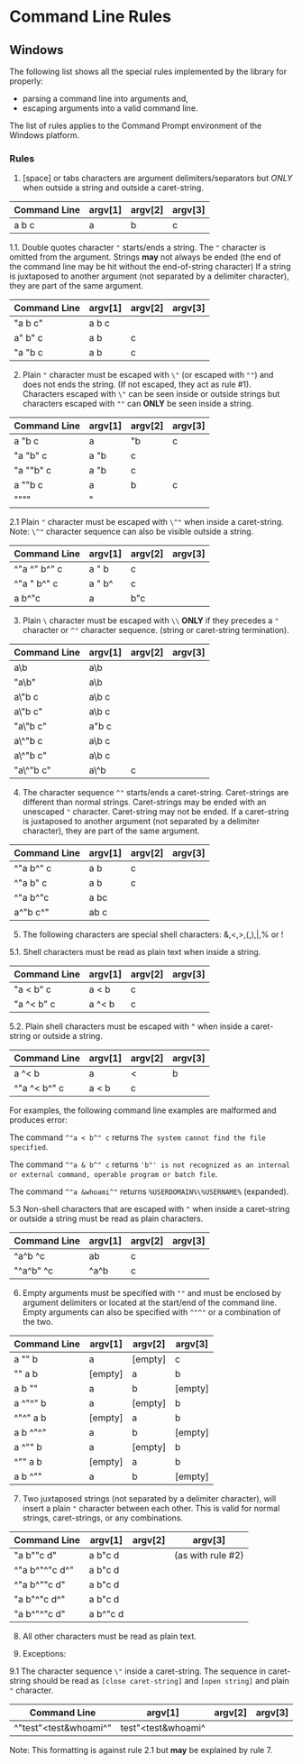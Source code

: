 # Command Line Rules #

## Windows ##

The following list shows all the special rules implemented by the library for properly:
* parsing a command line into arguments and,
* escaping arguments into a valid command line.

The list of rules applies to the Command Prompt environment of the Windows platform.

### Rules ###

1. [space] or tabs characters are argument delimiters/separators but *ONLY* when outside a string and outside a caret-string.

| Command Line | argv[1] | argv[2] | argv[3] |
|--------------|---------|---------|---------|
| a b c        | a       | b       | c       |

1.1. Double quotes character `"` starts/ends a string. The `"` character is omitted from the argument. Strings **may** not always be ended (the end of the command line may be hit without the end-of-string character)
     If a string is juxtaposed to another argument (not separated by a delimiter character), they are part of the same argument.

| Command Line | argv[1] | argv[2] | argv[3] |
|--------------|---------|---------|---------|
| "a b c"      | a b c   |         |         |
| a" b" c      | a b     | c       |         |
| "a "b c      | a b     | c       |         |

2. Plain `"` character must be escaped with `\"` (or escaped with `""`) and does not ends the string.
   (If not escaped, they act as rule #1).
   Characters escaped with `\"` can be seen inside or outside strings but characters escaped with `""` can **ONLY** be seen inside a string.

| Command Line | argv[1] | argv[2] | argv[3] |
|--------------|---------|---------|---------|
| a \"b c      | a       | "b      | c       |
| "a \"b" c    | a "b    | c       |         |
| "a ""b" c    | a "b    | c       |         |
| a ""b c      | a       | b       | c       |
| """"         | "       |         |         |

2.1 Plain `"` character must be escaped with `\^"` when inside a caret-string.
    Note: `\^"` character sequence can also be visible outside a string.

| Command Line  | argv[1] | argv[2] | argv[3] |
|---------------|---------|---------|---------|
| ^"a \^" b^" c | a " b   | c       |         |
| ^"a \" b^" c  | a " b^  | c       |         |
| a b\^"c       | a       | b"c     |         |

3. Plain `\` character must be escaped with `\\` **ONLY** if they precedes a `"` character or `^"` character sequence. (string or caret-string termination).

| Command Line | argv[1] | argv[2] | argv[3] |
|--------------|---------|---------|---------|
| a\\b         | a\\b    |         |         |
| "a\\b"       | a\\b    |         |         |
| a\\"b c      | a\b c   |         |         |
| a\\"b c"     | a\b c   |         |         |
| "a\\\"b c"   | a\"b c  |         |         |
| a\\^"b c     | a\b c   |         |         |
| a\\^"b c"    | a\b c   |         |         |
| "a\\\^"b c"  | a\\\^b  | c       |         |

4. The character sequence `^"` starts/ends a caret-string. Caret-strings are different than normal strings. Caret-strings may be ended with an unescaped `"` character. Caret-string may not be ended.
     If a caret-string is juxtaposed to another argument (not separated by a delimiter character), they are part of the same argument.

| Command Line | argv[1] | argv[2] | argv[3] |
|--------------|---------|---------|---------|
| ^"a b^" c    | a b     | c       |         |
| ^"a b" c     | a b     | c       |         |
| ^"a b^"c     | a bc    |         |         |
| a^"b c^"     | ab c    |         |         |

5. The following characters are special shell characters:   &,<,>,(,),|,% or !

5.1. Shell characters must be read as plain text when inside a string.

| Command Line | argv[1] | argv[2] | argv[3] |
|--------------|---------|---------|---------|
| "a < b" c    | a < b   | c       |         |
| "a ^< b" c   | a ^< b  | c       |         |

5.2. Plain shell characters must be escaped with ^ when inside a caret-string or outside a string.

| Command Line | argv[1] | argv[2] | argv[3] |
|--------------|---------|---------|---------|
| a ^< b       | a       | &lt;    | b       |
| ^"a ^< b^" c | a < b   | c       |         |

For examples, the following command line examples are malformed and produces error:

The command `^"a < b^" c` returns `The system cannot find the file specified`.

The command `^"a & b^" c` returns ``'b"' is not recognized as an internal or external command, operable program or batch file``.

The command `^"a &whoami^"` returns `%USERDOMAIN%\%USERNAME%` (expanded).

5.3 Non-shell characters that are escaped with `^` when inside a caret-string or outside a string must be read as plain characters.

| Command Line | argv[1] | argv[2] | argv[3] |
|--------------|---------|---------|---------|
| ^a^b ^c      | ab      | c       |         |
| "^a^b" ^c    | ^a^b    | c       |         |

6. Empty arguments must be specified with `""` and must be enclosed by argument delimiters or located at the start/end of the command line.
   Empty arguments can also be specified with `^"^"` or a combination of the two.

| Command Line | argv[1] | argv[2] | argv[3] |
|--------------|---------|---------|---------|
| a "" b       | a       | [empty] | c       |
| "" a b       | [empty] | a       | b       |
| a b ""       | a       | b       | [empty] |
| a ^"^" b     | a       | [empty] | b       |
| ^"^" a b     | [empty] | a       | b       |
| a b ^"^"     | a       | b       | [empty] |
| a ^"" b      | a       | [empty] | b       |
| ^"" a b      | [empty] | a       | b       |
| a b ^""      | a       | b       | [empty] |
   
7. Two juxtaposed strings (not separated by a delimiter character), will insert a plain `"` character between each other.
   This is valid for normal strings, caret-strings, or any combinations.

| Command Line   | argv[1]  | argv[2] | argv[3]           |
|----------------|----------|---------|-------------------|
| "a b""c d"     | a b"c d  |         | (as with rule #2) |
| ^"a b^"^"c d^" | a b"c d  |         |                   |
| ^"a b^""c d"   | a b"c d  |         |                   |
| "a b"^"c d^"   | a b"c d  |         |                   |
| "a b^"^"c d"   | a b^"c d |         |                   |

8. All other characters must be read as plain text.

9. Exceptions:

9.1 The character sequence `\"` inside a caret-string.
    The sequence in caret-string should be read as `[close caret-string]` and `[open string]` and plain `"` character.

| Command Line           | argv[1]            | argv[2] | argv[3] |
|------------------------|--------------------|---------|---------|
| ^"test\"<test&whoami^" | test"<test&whoami^ |         |         |

Note: This formatting is against rule 2.1 but **may** be explained by rule 7.
